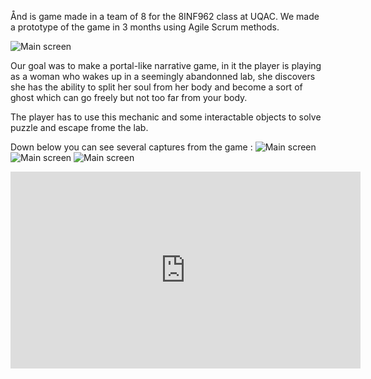 Ånd is game made in a team of 8 for the 8INF962 class at UQAC. We made a prototype of the game in 3 months using Agile Scrum methods.

![Main screen]({{LOCAL_IMAGE_DIR}}/portfolio/And/1.png "Starting area")

Our goal was to make a portal-like narrative game, in it the player is playing as a woman who wakes up in a seemingly abandonned lab, she discovers she has the ability to split her soul from her body and become a sort of ghost which can go freely but not too far from your body.

The player has to use this mechanic and some interactable objects to solve puzzle and escape frome the lab.

Down below you can see several captures from the game : 
![Main screen]({{LOCAL_IMAGE_DIR}}/portfolio/And/4.png "Starting area")
![Main screen]({{LOCAL_IMAGE_DIR}}/portfolio/And/7.png "Starting area")
![Main screen]({{LOCAL_IMAGE_DIR}}/portfolio/And/8.png "Starting area")


<iframe width="560" height="315" src="https://www.youtube.com/embed/3fQHEiqIpT0" frameborder="0" allow="accelerometer; autoplay; encrypted-media; gyroscope; picture-in-picture" allowfullscreen></iframe>